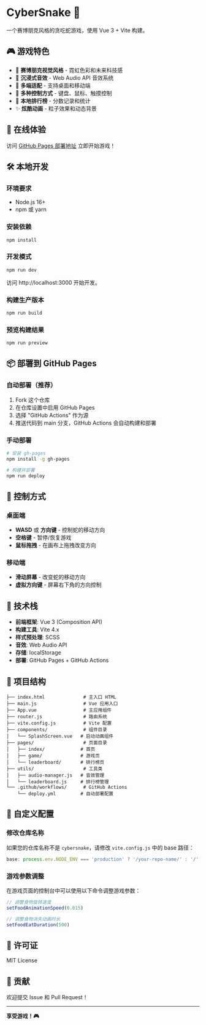 # CyberSnake 🐍

一个赛博朋克风格的贪吃蛇游戏，使用 Vue 3 + Vite 构建。

## 🎮 游戏特色

- 🌟 **赛博朋克视觉风格** - 霓虹色彩和未来科技感
- 🎵 **沉浸式音效** - Web Audio API 音效系统
- 📱 **多端适配** - 支持桌面和移动端
- 🎯 **多种控制方式** - 键盘、鼠标、触摸控制
- 💾 **本地排行榜** - 分数记录和统计
- ✨ **炫酷动画** - 粒子效果和动态背景

## 🚀 在线体验

访问 [GitHub Pages 部署地址](https://your-username.github.io/cybersnake/) 立即开始游戏！

## 🛠️ 本地开发

### 环境要求

- Node.js 16+
- npm 或 yarn

### 安装依赖

```bash
npm install
```

### 开发模式

```bash
npm run dev
```

访问 http://localhost:3000 开始开发。

### 构建生产版本

```bash
npm run build
```

### 预览构建结果

```bash
npm run preview
```

## 📦 部署到 GitHub Pages

### 自动部署（推荐）

1. Fork 这个仓库
2. 在仓库设置中启用 GitHub Pages
3. 选择 "GitHub Actions" 作为源
4. 推送代码到 main 分支，GitHub Actions 会自动构建和部署

### 手动部署

```bash
# 安装 gh-pages
npm install -g gh-pages

# 构建并部署
npm run deploy
```

## 🎯 控制方式

### 桌面端
- **WASD** 或 **方向键** - 控制蛇的移动方向
- **空格键** - 暂停/恢复游戏
- **鼠标拖拽** - 在画布上拖拽改变方向

### 移动端
- **滑动屏幕** - 改变蛇的移动方向
- **虚拟方向键** - 屏幕右下角的方向控制

## 🔧 技术栈

- **前端框架**: Vue 3 (Composition API)
- **构建工具**: Vite 4.x
- **样式预处理**: SCSS
- **音效**: Web Audio API
- **存储**: localStorage
- **部署**: GitHub Pages + GitHub Actions

## 📁 项目结构

```
├── index.html              # 主入口 HTML
├── main.js                 # Vue 应用入口
├── App.vue                 # 主应用组件
├── router.js               # 路由系统
├── vite.config.js          # Vite 配置
├── components/             # 组件目录
│   └── SplashScreen.vue   # 启动动画组件
├── pages/                  # 页面目录
│   ├── index/             # 首页
│   ├── game/              # 游戏页
│   └── leaderboard/       # 排行榜页
├── utils/                  # 工具类
│   ├── audio-manager.js   # 音效管理
│   └── leaderboard.js     # 排行榜管理
└── .github/workflows/      # GitHub Actions
    └── deploy.yml         # 自动部署配置
```

## 🎨 自定义配置

### 修改仓库名称

如果您的仓库名称不是 `cybersnake`，请修改 `vite.config.js` 中的 base 路径：

```javascript
base: process.env.NODE_ENV === 'production' ? '/your-repo-name/' : '/',
```

### 游戏参数调整

在游戏页面的控制台中可以使用以下命令调整游戏参数：

```javascript
// 调整食物旋转速度
setFoodAnimationSpeed(0.015)

// 调整食物消失动画时长
setFoodEatDuration(500)
```

## 📄 许可证

MIT License

## 🤝 贡献

欢迎提交 Issue 和 Pull Request！

---

**享受游戏！🎮**
